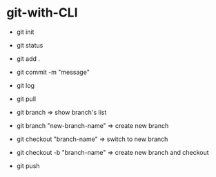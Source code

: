 # git-with-CLI

- git init
- git status
- git add .
- git commit -m "message"
- git log

- git pull
- git branch => show branch's list
- git branch "new-branch-name" => create new branch
- git checkout "branch-name" => switch to new branch
- git checkout -b "branch-name" => create new branch and checkout 
- git push
